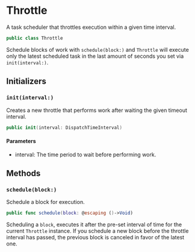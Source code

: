 # Throttle

A task scheduler that throttles execution within a given time interval.

``` swift
public class Throttle 
```

Schedule blocks of work with `schedule(block:)` and `Throttle` will
execute only the latest scheduled task in the last amount of seconds
you set via `init(interval:)`.

## Initializers

### `init(interval:)`

Creates a new throttle that performs work after waiting the given timeout interval.

``` swift
public init(interval: DispatchTimeInterval) 
```

#### Parameters

  - interval: The time period to wait before performing work.

## Methods

### `schedule(block:)`

Schedule a block for execution.

``` swift
public func schedule(block: @escaping ()->Void) 
```

Scheduling a `block`, executes it after the pre-set interval of time for the current `Throttle` instance.
If you schedule a new block before the throttle interval has passed,
the previous block is canceled in favor of the latest one.
